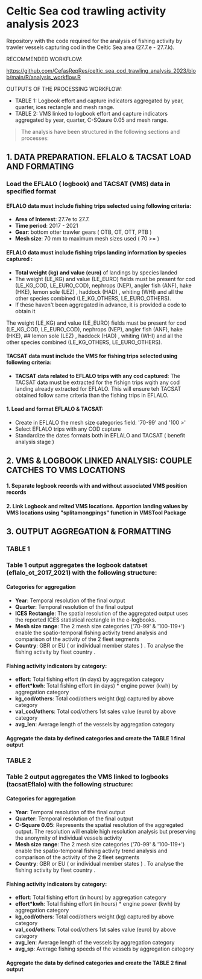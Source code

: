 # Celtic Sea cod trawling activity analysis 2023

Repository with the  code required for the analysis of fishing activity by trawler vessels capturing cod in the Celtic Sea area (27.7.e - 27.7.k).

RECOMMENDED WORKFLOW: 

https://github.com/CefasRepRes/celtic_sea_cod_trawling_analysis_2023/blob/main/R/analysis_workflow.R

OUTPUTS OF THE PROCESSING WORKFLOW: 

   - TABLE 1: Logbook effort and capture indicators aggregated by year, quarter, ices rectangle and mesh range. 
   - TABLE 2: VMS linked to logbook effort and capture indicators aggregated by year, quarter, C-SQaure 0.05 and mesh range. 

> The analysis have been structured in the following sections and processes:


 
##  1. DATA PREPARATION. EFLALO & TACSAT LOAD AND FORMATING     

 

### Load the EFLALO ( logbook) and TACSAT (VMS) data in specified format


#### EFLALO data must  include fishing trips selected using following criteria: 

   - **Area of Interest**: 27.7e to 27.7.
   - **Time period**: 2017 - 2021
   - **Gear**: bottom otter trawler gears ( OTB, OT, OTT, PTB )
   - **Mesh size**: 70 mm to maximum mesh sizes used ( 70 >= ) 

#### EFLALO data  must include fishing trips landing information by species captured : 

   - **Total weight (kg) and value (euro)** of landings by species landed 
   - The weight (LE_KG) and value (LE_EURO) fields must be present for cod (LE_KG_COD, LE_EURO_COD), nephrops (NEP), angler fish (ANF), hake (HKE), lemon sole (LEZ) , haddock (HAD) , whiting (WHI)  and all the other species combined (LE_KG_OTHERS, LE_EURO_OTHERS).
   - If these haven't been aggregated in advance, it is provided a code to obtain it 
   
   The weight (LE_KG) and value (LE_EURO) fields must be present for cod (LE_KG_COD, LE_EURO_COD), nephrops (NEP), angler fish (ANF), hake (HKE),
       ## lemon sole (LEZ) , haddock (HAD) , whiting (WHI)  and all the other species combined (LE_KG_OTHERS, LE_EURO_OTHERS).


#### TACSAT data must include the VMS for fishing trips selected using following criteria:
  
   -  **TACSAT data related to EFLALO trips with any cod captured**: The TACSAT data must be extracted for the fishign trips wqith any cod landing already extracted for EFLALO. This will ensure teh TACSAT obtained follow same criteria than the fishing trips in EFLALO. 
   
  
  
####  1. Load and format EFLALO & TACSAT: 

   - Create in EFLALO the mesh size categories field: '70-99' and '100 >'
   - Select EFLALO trips with any COD capture 
   - Standardize the dates formats both in EFLALO and TACSAT ( benefit analysis stage ) 
 
##  2. VMS & LOGBOOK LINKED ANALYSIS: COUPLE CATCHES TO VMS LOCATIONS  
 
    
    
    
  ####  1. Separate logbook records with and without associated VMS position records 
  
  
  ####  2. Link Logbook and relted VMS locations. Apportion landing values by VMS locations using "splitamongpings" function in VMSTool Package 
  
  
    
##  3. OUTPUT AGGREGATION & FORMATTING     

 ### TABLE 1
    
 ### Table 1 output aggregates the  logbook datatset (eflalo_ot_2017_2021) with the following structure: 
    
#### Categories for aggregation  
    
   - **Year**: Temporal resolution of the final output 
   - **Quarter**: Temporal resolution of the final output 
   - **ICES Rectangle**: The spatial resolution of the aggregated output uses the reported ICES statistical rectangle in the e-logbooks.
   - **Mesh size range**: The 2 mesh size categories ('70-99' & '100-119+') enable the spatio-temporal fishing activity trend analysis and comparison of the activity of the 2 fleet segments 
   - **Country**: GBR  or EU ( or individual member states ) . To analyse the fishing activity by fleet country . 
    
#### Fishing activity indicators by category:
    
   - **effort**: Total fishing effort (in days)  by aggregation category
   - **effort*kwh**: Total fishing effort (in days) * engine power (kwh)  by aggregation category
   - **kg_cod/others**: Total cod/others weight (kg) captured by above category
   - **val_cod/others**: Total cod/others 1st sales value (euro) by above category
   - **avg_len**:  Average length of the vessels by aggregation category
   

        
 ####   Aggregate the data by defined categories and create the TABLE 1 final output
    
    
 ### TABLE 2
    
 ### Table 2 output aggregates the  VMS linked to logbooks  (tacsatEflalo) with the following structure: 
    
#### Categories for aggregation  
    
   - **Year**: Temporal resolution of the final output 
   - **Quarter**: Temporal resolution of the final output 
   - **C-Square 0.05**: Represents the spatial resolution of the aggregated output. The resolution will enable high resolution analysis but preserving the anonymity of individual vessels activity 
   - **Mesh size range**: The 2 mesh size categories ('70-99' & '100-119+') enable the spatio-temporal fishing activity trend analysis and comparison of the activity of the 2 fleet segments 
   - **Country**: GBR  or EU ( or individual member states ) . To analyse the fishing activity by fleet country . 
    
#### Fishing activity indicators by category:
    
   - **effort**: Total fishing effort (in hours)  by aggregation category
   - **effort*kwh**: Total fishing effort (in hours) * engine power (kwh)  by aggregation category
   - **kg_cod/others**: Total cod/others weight (kg) captured by above category
   - **val_cod/others**: Total cod/others 1st sales value (euro) by above category
   - **avg_len**:  Average length of the vessels by aggregation category
   - **avg_sp**:  Average fishing speeds of the vessels by aggregation category

        
 ####  Aggregate the data by defined categories and create the TABLE 2 final output
    
